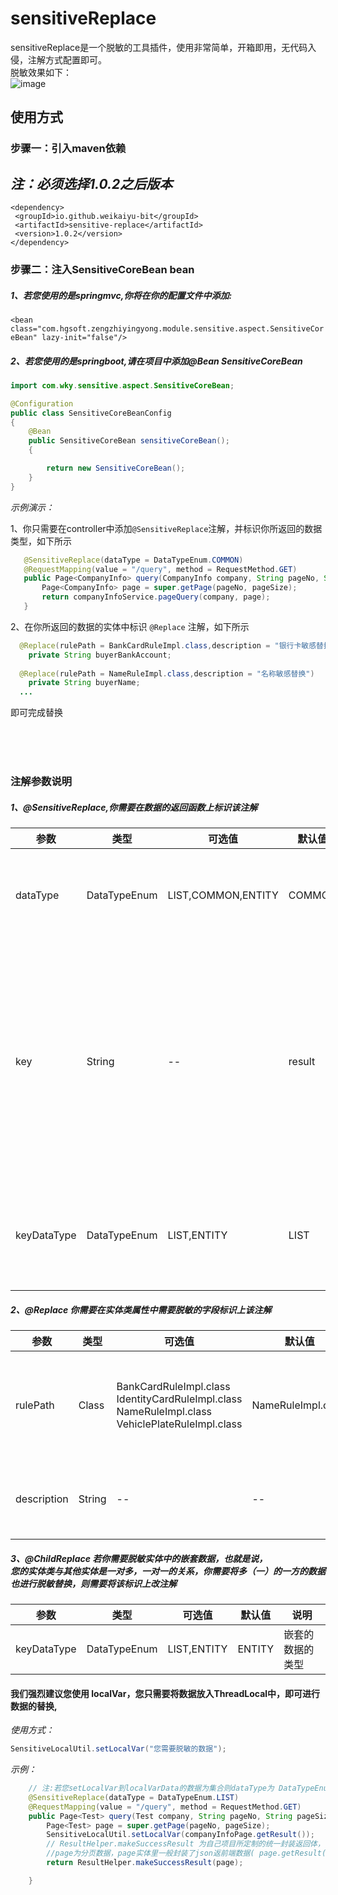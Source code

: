 # sensitiveReplace
sensitiveReplace是一个脱敏的工具插件，使用非常简单，开箱即用，无代码入侵，注解方式配置即可。
<br/>
脱敏效果如下：<br/>
![image](https://user-images.githubusercontent.com/57822030/154007275-41a7e401-6265-427e-9e1f-a6c90c493974.png)



## 使用方式
### 步骤一：引入maven依赖
  *注：必须选择1.0.2之后版本*
  ---
   ```java<!-- https://mvnrepository.com/artifact/io.github.weikaiyu-bit/sensitive-replace -->
<dependency>
    <groupId>io.github.weikaiyu-bit</groupId>
    <artifactId>sensitive-replace</artifactId>
    <version>1.0.2</version>
</dependency>
```
### 步骤二：注入SensitiveCoreBean bean

##### 1、若您使用的是springmvc,你将在你的配置文件中添加:
`<bean class="com.hgsoft.zengzhiyingyong.module.sensitive.aspect.SensitiveCoreBean" lazy-init="false"/>`

##### 2、若您使用的是springboot,请在项目中添加@Bean SensitiveCoreBean
```java
import com.wky.sensitive.aspect.SensitiveCoreBean;

@Configuration
public class SensitiveCoreBeanConfig
{
    @Bean
    public SensitiveCoreBean sensitiveCoreBean();
    {

        return new SensitiveCoreBean();
    }
}
```


*示例演示：*

1、你只需要在controller中添加`@SensitiveReplace`注解，并标识你所返回的数据类型，如下所示
 ```java
	@SensitiveReplace(dataType = DataTypeEnum.COMMON)
	@RequestMapping(value = "/query", method = RequestMethod.GET)
	public Page<CompanyInfo> query(CompanyInfo company, String pageNo, String pageSize) {
		Page<CompanyInfo> page = super.getPage(pageNo, pageSize);
		return companyInfoService.pageQuery(company, page);
	}
 ```
2、在你所返回的数据的实体中标识 `@Replace` 注解，如下所示
```java
  @Replace(rulePath = BankCardRuleImpl.class,description = "银行卡敏感替换")
	private String buyerBankAccount;
  
  @Replace(rulePath = NameRuleImpl.class,description = "名称敏感替换")
	private String buyerName;
  ...
 ```
  即可完成替换
  
  <br />
 
  <br />
  <br />
  
  ### 注解参数说明
  
  ##### 1、@SensitiveReplace,你需要在数据的返回函数上标识该注解

|  参数   | 类型  | 可选值  | 默认值 | 说明  |
|  ----   | ---- |  ----   | ---- | ----   |
| dataType  | DataTypeEnum |LIST,COMMON,ENTITY  |COMMON| 返回的数据 可选集合，统一返回，实体 三种类型 |
| key  | String | -- |result | dataType类型为COMMON时必填，默认值为 "result"，你需要告诉插件，你要替换的值字段key值叫什么，key值数据只能是实体类，或者List类型 |
|keyDataType| DataTypeEnum|LIST,ENTITY|LIST|你将告诉插件你封装在key值的数据类型是List，还是实体类型|



  ##### 2、@Replace 你需要在实体类属性中需要脱敏的字段标识上该注解

|  参数   | 类型  | 可选值  | 默认值 | 说明  |
|  ----   | ---- |  ----   | ---- | ----   |
| rulePath  | Class | BankCardRuleImpl.class<br />IdentityCardRuleImpl.class<br />NameRuleImpl.class<br />VehiclePlateRuleImpl.class  |NameRuleImpl.class| 你需要提供该字段的替换规则 |
| description  | String | -- |-- | 对注解的描述（可选） |



  ##### 3、@ChildReplace 若你需要脱敏实体中的嵌套数据，也就是说，<br />您的实体类与其他实体是一对多，一对一的关系，你需要将多（一）的一方的数据也进行脱敏替换，则需要将该标识上改注解

|  参数   | 类型  | 可选值  | 默认值 | 说明  |
|  ----   | ---- |  ----   | ---- | ----   |
|keyDataType| DataTypeEnum|LIST,ENTITY|ENTITY| 嵌套的数据的类型 |



#### 我们强烈建议您使用 localVar，您只需要将数据放入ThreadLocal中，即可进行数据的替换,

*使用方式：*
```java
SensitiveLocalUtil.setLocalVar("您需要脱敏的数据");

```

*示例：*
```java
	// 注:若您setLocalVar到localVarData的数据为集合则dataType为 DataTypeEnum.LIST，若是实体则为DataTypeEnum.ENTITY
	@SensitiveReplace(dataType = DataTypeEnum.LIST)
	@RequestMapping(value = "/query", method = RequestMethod.GET)
	public Page<Test> query(Test company, String pageNo, String pageSize) {
		Page<Test> page = super.getPage(pageNo, pageSize);
		SensitiveLocalUtil.setLocalVar(companyInfoPage.getResult());
		// ResultHelper.makeSuccessResult 为自己项目所定制的统一封装返回体，
		//page为分页数据，page实体里一般封装了json返前端数据( page.getResult()即是脱敏的数据 )
		return ResultHelper.makeSuccessResult(page);

	}
```
